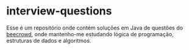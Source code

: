 # interview-questions
Esse é um repositório onde contém soluções em Java de questões do [beecrowd](https://www.beecrowd.com.br/judge/pt), onde mantenho-me estudando
lógica de programação, estruturas de dados e algoritmos. 
